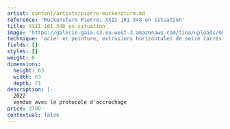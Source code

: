 ```yaml
---
artist: content/artists/pierre-muckensturm.md
reference: 'Muckensturm Pierre, XXII 101 348 en situation'
title: XXII 101 348 en situation
image: 'https://galerie-gaia.s3.eu-west-3.amazonaws.com/tina/uploads/muckensturm-pierre/XXII 104 348 - in situ copie.jpg'
technique: 'acier et peinture, extrusions horizontales de seize carrés naturels positionnés à 90°'
fields: []
styles: []
weight: 0
dimensions:
  height: 63
  width: 63
  depth: 21
description: |-
  2022   
  vendue avec le protocole d'accrochage
price: 3700
contextual: false
---
```


